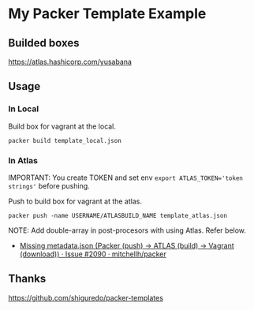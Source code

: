 My Packer Template Example
==============

Builded boxes
------------

https://atlas.hashicorp.com/yusabana

Usage
-------------

### In Local

Build box for vagrant at the local.

```
packer build template_local.json
```

### In Atlas

IMPORTANT: You create TOKEN and set env `export ATLAS_TOKEN='token strings'` before pushing.

Push to build box for vagrant at the atlas.

```
packer push -name USERNAME/ATLASBUILD_NAME template_atlas.json
```

NOTE: Add double-array in post-procesors with using Atlas. Refer below.

* [Missing metadata.json (Packer (push) -> ATLAS (build) -> Vagrant (download)) · Issue #2090 · mitchellh/packer](https://github.com/mitchellh/packer/issues/2090)

Thanks
-------------

https://github.com/shiguredo/packer-templates
